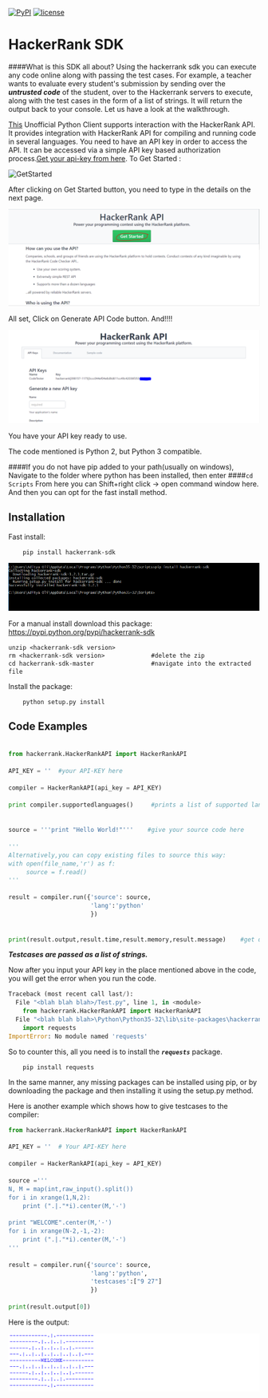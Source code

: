[![PyPI](https://img.shields.io/badge/PyPi-v1.2.1-f39f37.svg)](https://pypi.python.org/pypi/hackerrank-sdk)
[![license](https://img.shields.io/github/license/mashape/apistatus.svg?maxAge=2592000)](https://github.com/angular/angular.js/blob/master/LICENSE.txt)

#                                                     HackerRank SDK

####What is this SDK all about?
Using the hackerrank sdk you can execute any code online along with passing the test cases. 
For example, a teacher wants to evaluate every student's submission by sending over the ***untrusted code*** of the student, 
over to the Hackerrank servers to execute, along with the test cases in the form of a list of strings. It will return the output back to your console. Let us have a look at the walkthrough.

[This](https://www.hackerrank.com/api/docs) Unofficial Python Client supports interaction with the HackerRank API. It provides integration with HackerRank API for compiling and running code in several languages. You need to have an API key in order to access the API. It can be accessed via a simple API key based authorization process.[Get your api-key from here](https://www.hackerrank.com/api/docs).
To Get Started : 



![GetStarted](https://github.com/AdityaOli/Projects/blob/master/Execute%20untrusted%20code%20online%20using%20the%20hackerrank%20API/Images/Tut%20img%201.PNG?raw=true)

After clicking on Get Started button, you need to type in the details on the next page.


![Details](https://github.com/AdityaOli/Execute-untrusted-code-online-using-the-hackerrank-API/blob/master/Images/Tut%20img%201.PNG?raw=true)


All set, Click on Generate API Code button. And!!!!


![API](https://github.com/AdityaOli/Execute-untrusted-code-online-using-the-hackerrank-API/blob/master/Images/Tut%20img%203.PNG?raw=true)

You have your API key ready to use.

The code mentioned is Python 2, but Python 3 compatible.

####If you do not have pip added to your path(usually on windows), Navigate to the folder where python has been installed, then enter
####```cd Scripts```
From here you can Shift+right click -> open command window here. And then you can opt for the fast install method.

## Installation

Fast install:

        pip install hackerrank-sdk
    
![Fast Install](https://github.com/AdityaOli/Execute-untrusted-code-online-using-the-hackerrank-API/blob/master/Images/Tut%20img%204.PNG?raw=true)


For a manual install download this package: https://pypi.python.org/pypi/hackerrank-sdk
    
    unzip <hackerrank-sdk version>
    rm <hackerrank-sdk version>             #delete the zip
    cd hackerrank-sdk-master                #navigate into the extracted file


Install the package:

        python setup.py install

## Code Examples
```python

from hackerrank.HackerRankAPI import HackerRankAPI

API_KEY = ''  #your API-KEY here

compiler = HackerRankAPI(api_key = API_KEY)

print compiler.supportedlanguages()     #prints a list of supported languages


source = '''print "Hello World!"'''    #give your source code here

'''
Alternatively,you can copy existing files to source this way:
with open(file_name,'r') as f:
     source = f.read()
'''     

result = compiler.run({'source': source,
                       'lang':'python'     
                       })


print(result.output,result.time,result.memory,result.message)    #get different variables associated with the result

```
***Testcases are passed as a list of strings.***

Now after you input your API key in the place mentioned above in the code, you will get the error when you run the code.

```python
Traceback (most recent call last/):
  File "<blah blah blah>/Test.py", line 1, in <module>
    from hackerrank.HackerRankAPI import HackerRankAPI
  File "<blah blah blah>\Python\Python35-32\lib\site-packages\hackerrank\HackerRankAPI.py", line 2, in <module>
    import requests
ImportError: No module named 'requests'
```

So to counter this, all you need is to install the ***```requests```*** package.
```
    pip install requests
```
In the same manner, any missing packages can be installed using pip, or by downloading the package and then installing it using 
the setup.py method.


Here is another example which shows how to give testcases to the compiler:
```python
from hackerrank.HackerRankAPI import HackerRankAPI

API_KEY = ''  # Your API-KEY here

compiler = HackerRankAPI(api_key = API_KEY)

source ='''
N, M = map(int,raw_input().split())
for i in xrange(1,N,2):
    print (".|."*i).center(M,'-')

print "WELCOME".center(M,'-')
for i in xrange(N-2,-1,-2):
    print (".|."*i).center(M,'-')
'''

result = compiler.run({'source': source,
                       'lang':'python',
                       'testcases':["9 27"]
                       })

print(result.output[0])
```
Here is the output:

![output](https://github.com/AdityaOli/Execute-untrusted-code-online-using-the-hackerrank-API/blob/master/Images/Tut%20img%205.PNG?raw=true)
